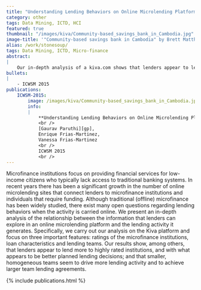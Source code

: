 ```yaml
---
title: "Understanding Lending Behaviors on Online Microlending Platforms: The Case for Kiva"
category: other
tags: Data Mining, ICTD, HCI
featured: true
thumbnail: "/images/kiva/Community-based_savings_bank_in_Cambodia.jpg"
image-title: '"Community-based savings bank in Cambodia" by Brett Matthews - Own work. Licensed under Creative Commons Attribution-Share Alike 3.0 via Wikimedia Commons - http://commons.wikimedia.org/wiki/File:Community-based_savings_bank_in_Cambodia.jpg#mediaviewer/File:Community-based_savings_bank_in_Cambodia.jpg'
alias: /work/stonesoup/
tags: Data Mining, ICTD, Micro-finance
abstract:
|
    Our in-depth analysis of a kiva.com shows that lenders appear to lend more to highly rated institutions, and with what appears to be better planned lending decisions; and that smaller, homogeneous teams seem to drive more lending activity and to achieve larger team lending agreements.
bullets:
|
    - ICWSM 2015
publications:
    ICWSM-2015:
        image: /images/kiva/Community-based_savings_bank_in_Cambodia.jpg
        info:
        |
            **Understanding Lending Behaviors on Online Microlending Platforms: The Case for Kiva**
            <br />
            [Gaurav Paruthi][gp],
            Enrique Frias-Martinez,
            Vanessa Frias-Martinez
            <br />
            ICWSM 2015
            <br />
---
```


Microfinance institutions focus on providing financial services for low-income citizens who typically lack access to traditional banking systems. In recent years there has been a significant growth in the number of online microlending sites that connect lenders to microfinance institutions and individuals that require funding. Although traditional (offline) microfinance has been widely studied, there exist many open questions regarding lending behaviors when the activity is carried online. We present an in-depth analysis of the relationship between the information that lenders can explore in an online microlending platform and the lending activity it generates. Specifically, we carry out our analysis on the Kiva platform and focus on three important features: ratings of the microfinance institutions, loan characteristics and lending teams. Our results show, among others, that lenders appear to lend more to highly rated institutions, and with what appears to be better planned lending decisions; and that smaller, homogeneous teams seem to drive more lending activity and to achieve larger team lending agreements.

{% include publications.html %}

